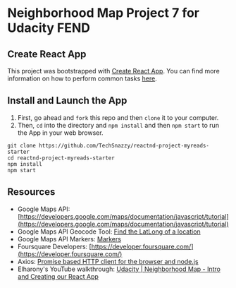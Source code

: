 # Neighborhood Map Project 7 for Udacity FEND

## Create React App

This project was bootstrapped with [Create React App](https://github.com/facebookincubator/create-react-app). You can find more information on how to perform common tasks [here](https://github.com/facebookincubator/create-react-app/blob/master/packages/react-scripts/template/README.md).

## Install and Launch the App

1. First, go ahead and `fork` this repo and then `clone` it to your computer.
2. Then, `cd` into the directory and `npm install` and then `npm start` to run the App in your web browser.

  ```
  git clone https://github.com/TechSnazzy/reactnd-project-myreads-starter
  cd reactnd-project-myreads-starter
  npm install
  npm start
  ```

## Resources

* Google Maps API: [https://developers.google.com/maps/documentation/javascript/tutorial](https://developers.google.com/maps/documentation/javascript/tutorial)
* Google Maps API Geocode Tool: [Find the LatLong of a location](https://google-developers.appspot.com/maps/documentation/utils/geocoder/)
* Google Maps API Markers: [Markers](https://developers.google.com/maps/documentation/javascript/markers)
* Foursquare Developers: [https://developer.foursquare.com/](https://developer.foursquare.com/)
* Axios: [Promise based HTTP client for the browser and node.js](https://github.com/axios/axios)
* Elharony's YouTube walkthrough: [Udacity | Neighborhood Map - Intro and Creating our React App](https://www.youtube.com/watch?v=ywdxLNjhBYw&t=1s)
